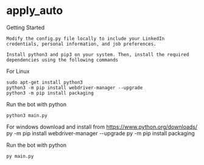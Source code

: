 # apply_auto


Getting Started

    Modify the config.py file locally to include your LinkedIn credentials, personal information, and job preferences.

    Install python3 and pip3 on your system. Then, install the required dependencies using the following commands

For Linux

    sudo apt-get install python3
    python3 -m pip install webdriver-manager --upgrade
    python3 -m pip install packaging

Run the bot with python

    python3 main.py

For windows
    download and install from https://www.python.org/downloads/
    py -m pip install webdriver-manager --upgrade
    py -m pip install packaging

Run the bot with python

    py main.py

